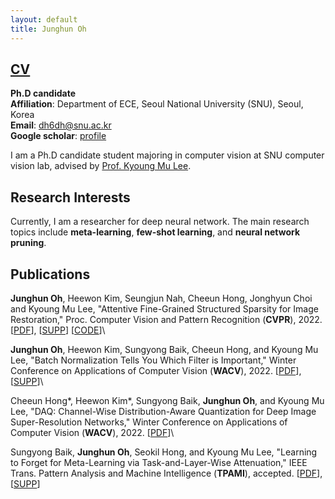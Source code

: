 ```yaml
---
layout: default
title: Junghun Oh
---
```


## [CV]()

**Ph.D candidate** \
**Affiliation**: Department of ECE, Seoul National University (SNU), Seoul, Korea \
**Email**: dh6dh@snu.ac.kr \
**Google scholar**: [profile](https://scholar.google.co.kr/citations?user=fCFkL9EAAAAJ&hl=ko)

I am a Ph.D candidate student majoring in computer vision at SNU computer vision lab, advised by [Prof. Kyoung Mu Lee](https://cv.snu.ac.kr/index.php/kmlee/).


## **Research Interests**

Currently, I am a researcher for deep neural network.
The main research topics include **meta-learning**, **few-shot learning**, and **neural network pruning**.

## **Publications**
**Junghun Oh**, Heewon Kim, Seungjun Nah, Cheeun Hong, Jonghyun Choi and Kyoung Mu Lee, "Attentive Fine-Grained Structured Sparsity for Image Restoration," Proc. Computer Vision and Pattern Recognition (**CVPR**), 2022. [[PDF](https://openaccess.thecvf.com/content/CVPR2022/papers/Oh_Attentive_Fine-Grained_Structured_Sparsity_for_Image_Restoration_CVPR_2022_paper.pdf)], [[SUPP](https://openaccess.thecvf.com/content/CVPR2022/supplemental/Oh_Attentive_Fine-Grained_Structured_CVPR_2022_supplemental.pdf)] [[CODE](https://github.com/JungHunOh/SLS_CVPR2022)]\

**Junghun Oh**, Heewon Kim, Sungyong Baik, Cheeun Hong, and Kyoung Mu Lee, "Batch Normalization Tells You Which Filter is Important," Winter Conference on Applications of Computer Vision (**WACV**), 2022. [[PDF](https://openaccess.thecvf.com/content/WACV2022/papers/Oh_Batch_Normalization_Tells_You_Which_Filter_Is_Important_WACV_2022_paper.pdf)], [[SUPP](https://openaccess.thecvf.com/content/WACV2022/supplemental/Oh_Batch_Normalization_Tells_WACV_2022_supplemental.pdf)]\

Cheeun Hong*, Heewon Kim*, Sungyong Baik, **Junghun Oh**, and Kyoung Mu Lee, "DAQ: Channel-Wise Distribution-Aware Quantization for Deep Image Super-Resolution Networks," Winter Conference on Applications of Computer Vision (**WACV**), 2022. [[PDF](https://openaccess.thecvf.com/content/WACV2022/papers/Hong_DAQ_Channel-Wise_Distribution-Aware_Quantization_for_Deep_Image_Super-Resolution_Networks_WACV_2022_paper.pdf)]\

Sungyong Baik, **Junghun Oh**, Seokil Hong, and Kyoung Mu Lee, "Learning to Forget for Meta-Learning via Task-and-Layer-Wise Attenuation," IEEE Trans. Pattern Analysis and Machine Intelligence (**TPAMI**), accepted. [[PDF](https://cv.snu.ac.kr/sungyong_baik/L2F_TPAMI_Final.pdf)], [[SUPP](https://cv.snu.ac.kr/sungyong_baik/L2F_TPAMI_Final_Supplementary.pdf)]

